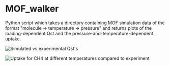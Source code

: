 # MOF_walker
Python script which takes a directory containing MOF simulation data of the format "molecule -> temperature -> pressure" and returns plots of the loading-dependent Qst and the pressure-and-temperature-dependent uptake.

![Simulated vs experimental Qst's](https://github.com/user-attachments/assets/7b7d8feb-b07a-4f24-b6e8-64440d6439b8)

![Uptake for CH4 at different temperatures compared to experiment](https://github.com/user-attachments/assets/73bcb882-c9a5-4d70-851e-c6c3aff1b3fc)
